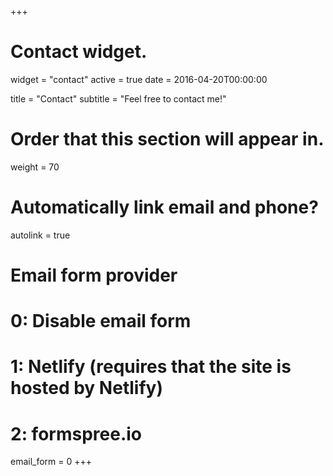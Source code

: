+++
# Contact widget.
widget = "contact"
active = true
date = 2016-04-20T00:00:00

title = "Contact"
subtitle = "Feel free to contact me!"

# Order that this section will appear in.
weight = 70

# Automatically link email and phone?
autolink = true

# Email form provider
#   0: Disable email form
#   1: Netlify (requires that the site is hosted by Netlify)
#   2: formspree.io
email_form = 0
+++
